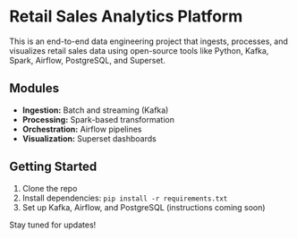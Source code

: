 # Retail Sales Analytics Platform

This is an end-to-end data engineering project that ingests, processes, and visualizes retail sales data using open-source tools like Python, Kafka, Spark, Airflow, PostgreSQL, and Superset.

## Modules

- **Ingestion:** Batch and streaming (Kafka)
- **Processing:** Spark-based transformation
- **Orchestration:** Airflow pipelines
- **Visualization:** Superset dashboards

## Getting Started

1. Clone the repo
2. Install dependencies: `pip install -r requirements.txt`
3. Set up Kafka, Airflow, and PostgreSQL (instructions coming soon)

Stay tuned for updates!

